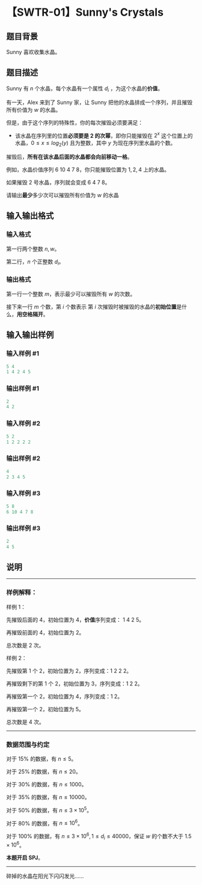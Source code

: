 # 【SWTR-01】Sunny&#039;s Crystals 

## 题目背景

$\mathrm{Sunny}$ 喜欢收集水晶。

## 题目描述

$\mathrm{Sunny}$ 有 $n$ 个水晶，每个水晶有一个属性 $d_i$ ，为这个水晶的**价值**。

有一天，$\mathrm{Alex}$ 来到了 $\mathrm{Sunny}$ 家，让 $\mathrm{Sunny}$ 把他的水晶排成一个序列，并且摧毁所有价值为 $w$ 的水晶。

但是，由于这个序列的特殊性，你的每次摧毁必须要满足：

- 该水晶在序列里的位置**必须要是 $2$ 的次幂**，即你只能摧毁在 $2^x$ 这个位置上的水晶，$0\leq x \leq log_2(y)$ 且为整数，其中 $y$ 为现在序列里水晶的个数。

摧毁后，**所有在该水晶后面的水晶都会向前移动一格**。

例如，水晶价值序列 $6\ 10\ 4\ 7\ 8$，你只能摧毁位置为 $1,2,4$ 上的水晶。

如果摧毁 $2$ 号水晶，序列就会变成 $6\ 4\ 7\ 8$。

请输出**最少**多少次可以摧毁所有价值为 $w$ 的水晶

## 输入输出格式

### 输入格式

第一行两个整数 $n,w$。

第二行，$n$ 个正整数 $d_i$。

### 输出格式

第一行一个整数 $m$，表示最少可以摧毁所有 $w$ 的次数。

接下来一行 $m$ 个数，第 $i$ 个数表示 第 $i$ 次摧毁时被摧毁的水晶的**初始位置**是什么，**用空格隔开**。

## 输入输出样例

### 输入样例 #1

```cpp
5 4
1 4 2 4 5
```


### 输出样例 #1

```cpp
2
4 2
```


### 输入样例 #2

```cpp
5 2
1 2 2 2 2
```


### 输出样例 #2

```cpp
4
2 3 4 5
```


### 输入样例 #3

```cpp
5 8
6 10 4 7 8
```


### 输出样例 #3

```cpp
2
4 5
```


## 说明

---

### 样例解释：

样例 $1$：

先摧毁后面的 $4$，初始位置为 $4$，**价值**序列变成： $1\ 4\ 2\ 5$。

再摧毁前面的 $4$，初始位置为 $2$。

总次数是 $2$ 次。

样例 $2$：

先摧毁第 $1$ 个 $2$，初始位置为 $2$，序列变成：$1\ 2\ 2\ 2$。

再摧毁剩下的第 $1$ 个 $2$，初始位置为 $3$，序列变成：$1\ 2\ 2$。

再摧毁第一个 $2$，初始位置为 $4$，序列变成：$1\ 2$。

再摧毁第一个 $2$，初始位置为 $5$。

总次数是 $4$ 次。

---

### 数据范围与约定

对于 $15\%$ 的数据，有 $n\leq5$。

对于 $25\%$ 的数据，有 $n\leq20$。

对于 $30\%$ 的数据，有 $n\leq1000$。

对于 $35\%$ 的数据，有 $n\leq10000$。

对于 $50\%$ 的数据，有 $n\leq3\times 10^5$。

对于 $80\%$ 的数据，有 $n\leq10^6$。

对于 $100\%$ 的数据，有 $n\leq3\times 10^6,1\leq d_i\leq 40000$，保证 $w$ 的个数不大于 $1.5\times 10^6$。

**本题开启 SPJ**。

---

碎掉的水晶在阳光下闪闪发光……

